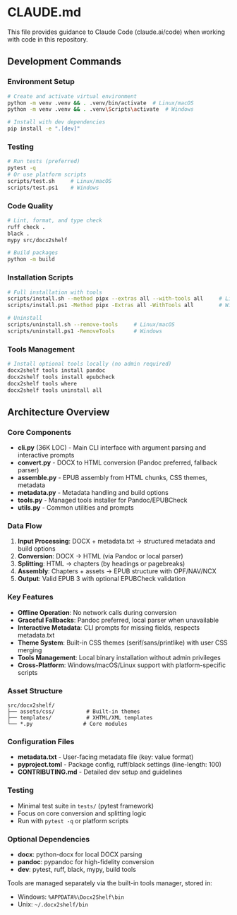 # CLAUDE.md

This file provides guidance to Claude Code (claude.ai/code) when working with code in this repository.

## Development Commands

### Environment Setup
```bash
# Create and activate virtual environment
python -m venv .venv && . .venv/bin/activate  # Linux/macOS
python -m venv .venv && . .venv\Scripts\activate  # Windows

# Install with dev dependencies
pip install -e ".[dev]"
```

### Testing
```bash
# Run tests (preferred)
pytest -q
# Or use platform scripts
scripts/test.sh     # Linux/macOS
scripts/test.ps1    # Windows
```

### Code Quality
```bash
# Lint, format, and type check
ruff check .
black .
mypy src/docx2shelf

# Build packages
python -m build
```

### Installation Scripts
```bash
# Full installation with tools
scripts/install.sh --method pipx --extras all --with-tools all     # Linux/macOS
scripts/install.ps1 -Method pipx -Extras all -WithTools all        # Windows

# Uninstall
scripts/uninstall.sh --remove-tools     # Linux/macOS
scripts/uninstall.ps1 -RemoveTools      # Windows
```

### Tools Management
```bash
# Install optional tools locally (no admin required)
docx2shelf tools install pandoc
docx2shelf tools install epubcheck
docx2shelf tools where
docx2shelf tools uninstall all
```

## Architecture Overview

### Core Components
- **cli.py** (36K LOC) - Main CLI interface with argument parsing and interactive prompts
- **convert.py** - DOCX to HTML conversion (Pandoc preferred, fallback parser)
- **assemble.py** - EPUB assembly from HTML chunks, CSS themes, metadata
- **metadata.py** - Metadata handling and build options
- **tools.py** - Managed tools installer for Pandoc/EPUBCheck
- **utils.py** - Common utilities and prompts

### Data Flow
1. **Input Processing**: DOCX + metadata.txt → structured metadata and build options
2. **Conversion**: DOCX → HTML (via Pandoc or local parser)
3. **Splitting**: HTML → chapters (by headings or pagebreaks)
4. **Assembly**: Chapters + assets → EPUB structure with OPF/NAV/NCX
5. **Output**: Valid EPUB 3 with optional EPUBCheck validation

### Key Features
- **Offline Operation**: No network calls during conversion
- **Graceful Fallbacks**: Pandoc preferred, local parser when unavailable
- **Interactive Metadata**: CLI prompts for missing fields, respects metadata.txt
- **Theme System**: Built-in CSS themes (serif/sans/printlike) with user CSS merging
- **Tools Management**: Local binary installation without admin privileges
- **Cross-Platform**: Windows/macOS/Linux support with platform-specific scripts

### Asset Structure
```
src/docx2shelf/
├── assets/css/          # Built-in themes
├── templates/           # XHTML/XML templates
└── *.py                # Core modules
```

### Configuration Files
- **metadata.txt** - User-facing metadata file (key: value format)
- **pyproject.toml** - Package config, ruff/black settings (line-length: 100)
- **CONTRIBUTING.md** - Detailed dev setup and guidelines

### Testing
- Minimal test suite in `tests/` (pytest framework)
- Focus on core conversion and splitting logic
- Run with `pytest -q` or platform scripts

### Optional Dependencies
- **docx**: python-docx for local DOCX parsing
- **pandoc**: pypandoc for high-fidelity conversion
- **dev**: pytest, ruff, black, mypy, build tools

Tools are managed separately via the built-in tools manager, stored in:
- Windows: `%APPDATA%\Docx2Shelf\bin`
- Unix: `~/.docx2shelf/bin`